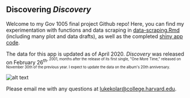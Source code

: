 ## Discovering *Discovery*

Welcome to my Gov 1005 final project Github repo! Here, you can find my experimentation with functions and data scraping in [data-scraping.Rmd](https://github.com/lukekolar/final-project-data-scraping/blob/master/data_scraping.Rmd) (including many plot and data drafts), as well as the completed [shiny app code](https://github.com/lukekolar/final-project-data-scraping/blob/master/discovering_discovery/app.R).

The data for this app is updated as of April 2020. *Discovery* was released on February 26<sup>th<sup>, 2001, months after the release of its first single, "One More Time," released on November 30th of the previous year. I expect to update the data on the album's 20th anniversary.

![alt text](https://github.com/lukekolar/final-project-data-scraping/blob/master/discovering_discovery/misc/daft.gif "Daft Punk")

Please email me with any questions at [lukekolar@college.harvard.edu](lukekolar@college.harvard.edu).
